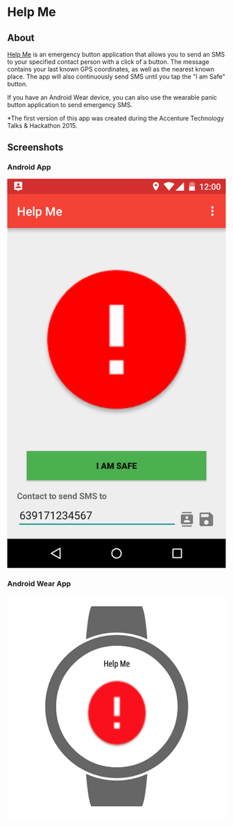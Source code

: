 Help Me
============================

## About
[Help Me](https://play.google.com/store/apps/details?id=com.tigcal.helpme) is an emergency button application that allows you to send an SMS to your specified contact person with a click of a button. The message contains your last known GPS coordinates, as well as the nearest known place. The app will also continuously send SMS until you tap the "I am Safe" button.

If you have an Android Wear device, you can also use the wearable panic button application  to send emergency SMS.

*The first version of this app was created during the Accenture Technology Talks & Hackathon 2015.

## Screenshots

### Android App
<img src="art/screenshot-main.png" width="540" alt="Android App" />

### Android Wear App
![Android Wear App](art/screenshot-wear-app-round.png)
